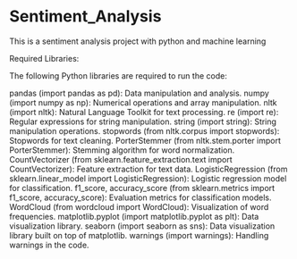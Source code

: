 # Sentiment_Analysis
This is a sentiment analysis project with python and machine learning

Required Libraries:                                                  

The following Python libraries are required to run the code:

pandas (import pandas as pd): Data manipulation and analysis.
numpy (import numpy as np): Numerical operations and array manipulation.
nltk (import nltk): Natural Language Toolkit for text processing.
re (import re): Regular expressions for string manipulation.
string (import string): String manipulation operations.
stopwords (from nltk.corpus import stopwords): Stopwords for text cleaning.
PorterStemmer (from nltk.stem.porter import PorterStemmer): Stemming algorithm for word normalization.
CountVectorizer (from sklearn.feature_extraction.text import CountVectorizer): Feature extraction for text data.
LogisticRegression (from sklearn.linear_model import LogisticRegression): Logistic regression model for classification.
f1_score, accuracy_score (from sklearn.metrics import f1_score, accuracy_score): Evaluation metrics for classification models.
WordCloud (from wordcloud import WordCloud): Visualization of word frequencies.
matplotlib.pyplot (import matplotlib.pyplot as plt): Data visualization library.
seaborn (import seaborn as sns): Data visualization library built on top of matplotlib.
warnings (import warnings): Handling warnings in the code.
